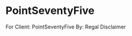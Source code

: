PointSeventyFive
================

For Client: PointSeventyFive
By: Regal Disclaimer

<!-- Copyright (c) Regal Disclaimer 2014 All Rights Reserved.
Contact: regaldisclaimer@gmail.com for all usage permissions -->
